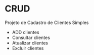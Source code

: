 # CRUD
Projeto de Cadastro de Clientes Simples

- ADD clientes
- Consultar clientes
- Atualizar clientes
- Excluir clientes
